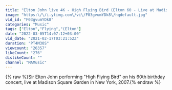 ```yaml
---
title: "Elton John live 4K - High Flying Bird (Elton 60 - Live at Madison Square Garden) | 2007"
image: "https:\/\/i.ytimg.com\/vi\/F03gvumYDk8\/hqdefault.jpg"
vid_id: "F03gvumYDk8"
categories: "Music"
tags: ["Elton","Flying","(Elton"]
date: "2022-03-05T14:07:12+03:00"
vid_date: "2021-02-17T03:21:52Z"
duration: "PT4M30S"
viewcount: "26357"
likeCount: "276"
dislikeCount: ""
channel: "MAMusic"
---
```

{% raw %}Sir Elton John performing &quot;High Flying Bird&quot; on his 60th birthday concert, live at Madison Square Garden in New York, 2007.{% endraw %}
